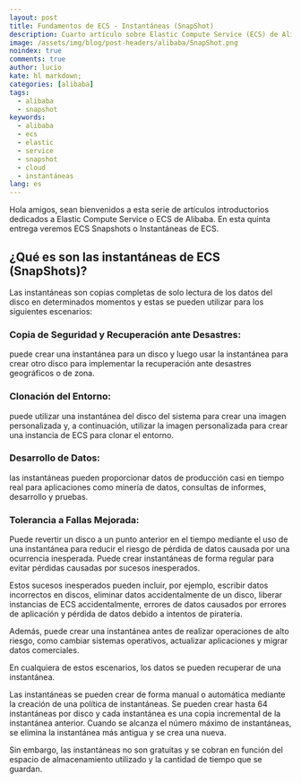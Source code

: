 ```yaml
---
layout: post
title: Fundamentos de ECS - Instantáneas (SnapShot)
description: Cuarto artículo sobre Elastic Compute Service (ECS) de Alibaba - Instantáneas (SnapShot).
image: /assets/img/blog/post-headers/alibaba/SnapShot.png
noindex: true
comments: true
author: lucio
kate: hl markdown;
categories: [alibaba]
tags:
  - alibaba
  - snapshot
keywords:
  - alibaba
  - ecs
  - elastic
  - service
  - snapshot
  - cloud
  - instantáneas
lang: es
---
```


Hola amigos, sean bienvenidos a esta serie de artículos introductorios dedicados a Elastic Compute Service o ECS de Alibaba. En esta quinta entrega veremos ECS Snapshots o Instantáneas de ECS.

## ¿Qué es son las instantáneas de ECS (SnapShots)?

Las instantáneas son copias completas de solo lectura de los datos del disco en determinados momentos y estas se pueden utilizar para los siguientes escenarios:

### Copia de Seguridad y Recuperación ante Desastres: 
  puede crear una instantánea para un disco y luego usar la instantánea para crear otro disco para implementar la recuperación ante desastres geográficos o de zona.

### Clonación del Entorno: 
  puede utilizar una instantánea del disco del sistema para crear una imagen personalizada y, a continuación, utilizar la imagen personalizada para crear una instancia de ECS para clonar el entorno.

### Desarrollo de Datos: 
  las instantáneas pueden proporcionar datos de producción casi en tiempo real para aplicaciones como minería de datos, consultas de informes, desarrollo y pruebas.

### Tolerancia a Fallas Mejorada: 
  Puede revertir un disco a un punto anterior en el tiempo mediante el uso de una instantánea para reducir el riesgo de pérdida de datos causada por una ocurrencia inesperada. Puede crear instantáneas de forma regular para evitar pérdidas causadas por sucesos inesperados. 
  
  Estos sucesos inesperados pueden incluir, por ejemplo, escribir datos incorrectos en discos, eliminar datos accidentalmente de un disco, liberar instancias de ECS accidentalmente, errores de datos causados ​​por errores de aplicación y pérdida de datos debido a intentos de piratería.

Además, puede crear una instantánea antes de realizar operaciones de alto riesgo, como cambiar sistemas operativos, actualizar aplicaciones y migrar datos comerciales.

En cualquiera de estos escenarios, los datos se pueden recuperar de una instantánea.

Las instantáneas se pueden crear de forma manual o automática mediante la creación de una política de instantáneas. Se pueden crear hasta 64 instantáneas por disco y cada instantánea es una copia incremental de la instantánea anterior. Cuando se alcanza el número máximo de instantáneas, se elimina la instantánea más antigua y se crea una nueva.

Sin embargo, las instantáneas no son gratuitas y se cobran en función del espacio de almacenamiento utilizado y la cantidad de tiempo que se guardan.
